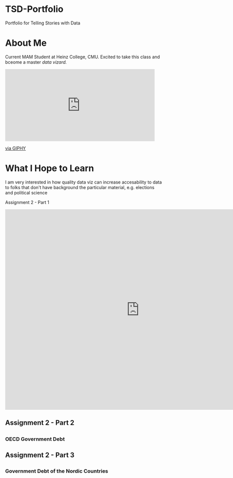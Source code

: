 # TSD-Portfolio
Portfolio for Telling Stories with Data

# About Me
Current MAM Student at Heinz College, CMU. Excited to take this class and bceome a master _data vizard._ 
<iframe src="https://giphy.com/embed/OUwzqE4ZOk5Bm" width="480" height="232" frameBorder="0" class="giphy-embed" allowFullScreen></iframe><p><a href="https://giphy.com/gifs/harry-potter-hp-hermione-granger-OUwzqE4ZOk5Bm">via GIPHY</a></p>

# What I Hope to Learn 
I am very interested in how quality data viz can increase accesability to data to folks that don't have background the particular material, e.g. elections and political science 


Assignment 2 - Part 1 
<iframe src="https://data.oecd.org/chart/6Sli" width="860" height="645" style="border: 0" mozallowfullscreen="true" webkitallowfullscreen="true" allowfullscreen="true"><a href="https://data.oecd.org/chart/6Sli" target="_blank">OECD Chart: General government debt, Total, % of GDP, Annual, 2021</a></iframe>

<h2>Assignment 2 - Part 2<h2>
<h3>OECD Government Debt</h3>
<div class="flourish-embed flourish-chart" data-src="visualisation/11728137"><script src="https://public.flourish.studio/resources/embed.js"></script></div>

<h2>Assignment 2 - Part 3<h2>
<h3>Government Debt of the Nordic Countries</h3>
<div class="flourish-embed flourish-chart" data-src="visualisation/11729308"><script src="https://public.flourish.studio/resources/embed.js"></script></div>
